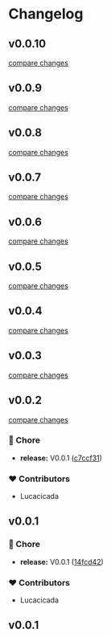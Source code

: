 # Changelog


## v0.0.10

[compare changes](https://github.com/wefixers/nuxt-authjs/compare/v0.0.9...v0.0.10)

## v0.0.9

[compare changes](https://github.com/wefixers/nuxt-authjs/compare/v0.0.8...v0.0.9)

## v0.0.8

[compare changes](https://github.com/wefixers/nuxt-authjs/compare/v0.0.7...v0.0.8)

## v0.0.7

[compare changes](https://github.com/wefixers/nuxt-authjs/compare/v0.0.6...v0.0.7)

## v0.0.6

[compare changes](https://github.com/wefixers/nuxt-authjs/compare/v0.0.5...v0.0.6)

## v0.0.5

[compare changes](https://github.com/wefixers/nuxt-authjs/compare/v0.0.4...v0.0.5)

## v0.0.4

[compare changes](https://github.com/wefixers/nuxt-authjs/compare/v0.0.3...v0.0.4)

## v0.0.3

[compare changes](https://github.com/wefixers/nuxt-authjs/compare/v0.0.2...v0.0.3)

## v0.0.2

[compare changes](https://github.com/wefixers/nuxt-authjs/compare/v0.0.1...v0.0.2)

### 🏡 Chore

- **release:** V0.0.1 ([c7ccf31](https://github.com/wefixers/nuxt-authjs/commit/c7ccf31))

### ❤️ Contributors

- Lucacicada

## v0.0.1


### 🏡 Chore

- **release:** V0.0.1 ([14fcd42](https://github.com/wefixers/nuxt-authjs/commit/14fcd42))

### ❤️ Contributors

- Lucacicada

## v0.0.1

